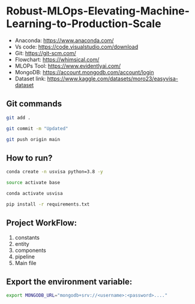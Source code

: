 # Robust-MLOps-Elevating-Machine-Learning-to-Production-Scale

- Anaconda: https://www.anaconda.com/
- Vs code: https://code.visualstudio.com/download
- Git: https://git-scm.com/
- Flowchart: https://whimsical.com/
- MLOPs Tool: https://www.evidentlyai.com/
- MongoDB: https://account.mongodb.com/account/login
- Dataset link: https://www.kaggle.com/datasets/moro23/easyvisa-dataset


## Git commands


```Bash
git add .

git commit -m "Updated"

git push origin main
```


## How to run?


```Bash
conda create -n usvisa python=3.8 -y
```

```Bash
source activate base
```

```Bash
conda activate usvisa
```

```Bash
pip install -r requirements.txt
```


## Project WorkFlow:

1. constants
2. entity
3. components
4. pipeline
5. Main file



## Export the environment variable:

```Bash
export MONGODB_URL="mongodb+srv://<username>:<password>...."
```
